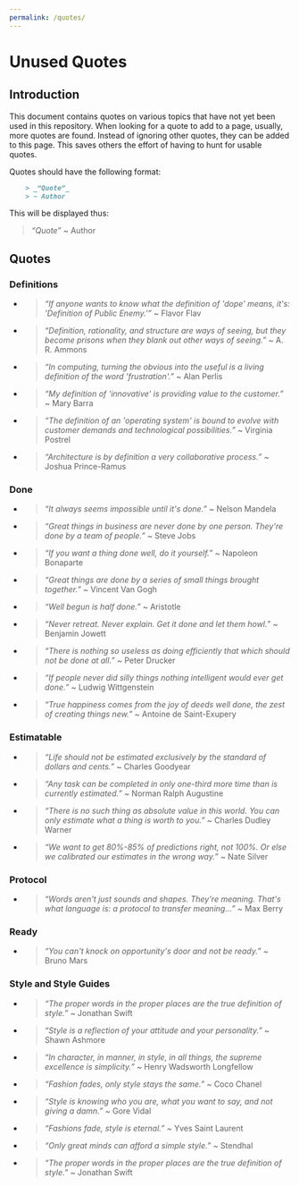 ```yaml
---
permalink: /quotes/
---
```


# Unused Quotes

## Introduction

This document contains quotes on various topics that have not yet been used in 
this repository. When looking for a quote to add to a page, usually, more quotes 
are found. Instead of ignoring other quotes, they can be added to this page. This
saves others the effort of having to hunt for usable quotes.

Quotes should have the following format:

```markdown
    > _“Quote”_
    > ~ Author
```

This will be displayed thus:

> _“Quote”_
> ~ Author

## Quotes

### Definitions

- > _“If anyone wants to know what the definition of 'dope' means, it's: 'Definition of Public Enemy.'”_
  > ~ Flavor Flav

- > _“Definition, rationality, and structure are ways of seeing, but they become prisons when they blank out other ways 
  > of seeing.”_
  > ~ A. R. Ammons

- > _“In computing, turning the obvious into the useful is a living definition of the word 'frustration'.”_
  > ~ Alan Perlis

- > _“My definition of 'innovative' is providing value to the customer.”_
  > ~ Mary Barra

- > _“The definition of an 'operating system' is bound to evolve with customer demands and technological 
  > possibilities.”_
  > ~ Virginia Postrel

- > _“Architecture is by definition a very collaborative process.”_
  > ~ Joshua Prince-Ramus

### Done

- > _“It always seems impossible until it's done.”_
  > ~ Nelson Mandela

- > _“Great things in business are never done by one person. They're done by a team of people.”_
  > ~ Steve Jobs

- > _“If you want a thing done well, do it yourself.”_
  > ~  Napoleon Bonaparte

- > _“Great things are done by a series of small things brought together.”_
  > ~ Vincent Van Gogh

- > _“Well begun is half done.”_
  > ~ Aristotle

- > _“Never retreat. Never explain. Get it done and let them howl.”_
  > ~ Benjamin Jowett

- > _“There is nothing so useless as doing efficiently that which should not be done at all.”_
  > ~ Peter Drucker

- > _“If people never did silly things nothing intelligent would ever get done.”_
  > ~ Ludwig Wittgenstein

- > _“True happiness comes from the joy of deeds well done, the zest of creating things new.”_
  > ~ Antoine de Saint-Exupery

### Estimatable

- > _“Life should not be estimated exclusively by the standard of dollars and cents.”_
  > ~ Charles Goodyear

- > _“Any task can be completed in only one-third more time than is currently estimated.”_
  > ~ Norman Ralph Augustine

- > _“There is no such thing as absolute value in this world. You can only estimate what a thing is worth to you.”_
  > ~ Charles Dudley Warner

- > _“We want to get 80%-85% of predictions right, not 100%. Or else we calibrated our estimates in the wrong way.”_
  > ~ Nate Silver

### Protocol

- > _“Words aren't just sounds and shapes. They're meaning. That's what language is: a protocol to transfer meaning...”_
  > ~ Max Berry 

### Ready

- > _“You can't knock on opportunity's door and not be ready.”_
  > ~ Bruno Mars

### Style and Style Guides

- > _“The proper words in the proper places are the true definition of style.”_
  > ~ Jonathan Swift

- > _“Style is a reflection of your attitude and your personality.”_
  > ~ Shawn Ashmore

- > _“In character, in manner, in style, in all things, the supreme excellence is simplicity.”_
  > ~ Henry Wadsworth Longfellow

- > _“Fashion fades, only style stays the same.”_
  > ~ Coco Chanel

- > _“Style is knowing who you are, what you want to say, and not giving a damn.”_
  > ~ Gore Vidal

- > _“Fashions fade, style is eternal.”_
  > ~ Yves Saint Laurent

- > _“Only great minds can afford a simple style.”_
  > ~ Stendhal

- > _“The proper words in the proper places are the true definition of style.”_
  > ~ Jonathan Swift
